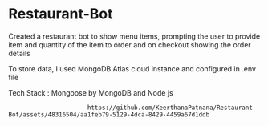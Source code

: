 # Restaurant-Bot
Created a restaurant bot to show menu items, prompting the user to provide item and quantity of the item to order and on checkout showing the order details

To store data, I used MongoDB Atlas cloud instance and configured in .env file

Tech Stack : Mongoose by MongoDB and Node js

                          https://github.com/KeerthanaPatnana/Restaurant-Bot/assets/48316504/aa1feb79-5129-4dca-8429-4459a67d1ddb






